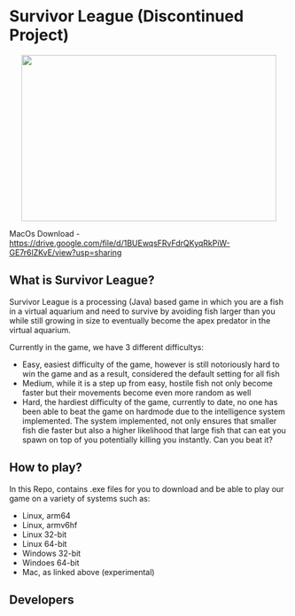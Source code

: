 # Survivor League (Discontinued Project)

<p align="center">
  <img width="460" height="300" src="https://media.giphy.com/media/KMfl3k96LVjCAdpBHU/giphy.gif">
</p>

MacOs Download - https://drive.google.com/file/d/1BUEwqsFRvFdrQKyqRkPiW-GE7r6lZKvE/view?usp=sharing

## What is Survivor League?

Survivor League is a processing (Java) based game in which you are a fish in a virtual aquarium and need to survive by avoiding fish larger than you while still growing in size to eventually become the apex predator in the virtual aquarium.

Currently in the game, we have 3 different difficultys:
- Easy, easiest difficulty of the game, however is still notoriously hard to win the game and as a result, considered the default setting for all fish
- Medium, while it is a step up from easy, hostile fish not only become faster but their movements become even more random as well
- Hard, the hardiest difficulty of the game, currently to date, no one has been able to beat the game on hardmode due to the intelligence system implemented. The system implemented, not only ensures that smaller fish die faster but also a higher likelihood that large fish that can eat you spawn on top of you potentially killing you instantly. Can you beat it?

## How to play?
In this Repo, contains .exe files for you to download and be able to play our game on a variety of systems such as:
- Linux, arm64
- Linux, armv6hf
- Linux 32-bit
- Linux 64-bit
- Windows 32-bit
- Windoes 64-bit
- Mac, as linked above (experimental)

## Developers
